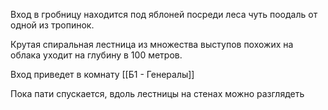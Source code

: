 Вход в гробницу находится под яблоней посреди леса чуть поодаль от одной из тропинок.

Крутая спиральная лестница из множества выступов похожих на облака уходит на глубину в 100 метров.

Вход приведет в комнату [[Б1 - Генералы]]

Пока пати спускается, вдоль лестницы на стенах можно разглядеть 
